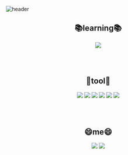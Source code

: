 <!--
**ray3238/ray3238** is a ✨ _special_ ✨ repository because its `README.md` (this file) appears on your GitHub profile.
Here are some ideas to get you started:
- 🔭 I’m currently working on
- 🌱 I’m currently learning ...
- 👯 I’m looking to collaborate on ...
- 🤔 I’m looking for help with ...
- 💬 Ask me about ...
- 📫 How to reach me: ...
- 😄 Pronouns: ...
- ⚡ Fun fact: ....
-->

![header](https://capsule-render.vercel.app/api?type=waving&color=gradient&height=300&section=header&text=ray3238🎧&fontSize=70&animation=twinkling)

  <p align="center">
<div align=center>

## 📚learning📚
  
  <p align='center'>
  <img src="https://img.shields.io/badge/Swift-F05138?style=flat-square&logo=Swift&logoColor=white"/>

<br><br>
## 🔨tool🔨
  <img src="https://img.shields.io/badge/Visual Studio Code-007ACC?style=flat-square&logo=Visual-Studio-Code&logoColor=white"/>
  <img src="https://img.shields.io/badge/Notion-000000?style=flat-square&logo=Notion&logoColor=white"/>
  <img src="https://img.shields.io/badge/GitHub-181717?style/badge&logo=GitHub&logoColor=white">
  <img src="https://img.shields.io/badge/GitKraken-179287?style=flat-square&logo=GitKraken&logoColor=white"/>
  <img src="https://img.shields.io/badge/Visual Stdio-5C2D91?style/badge&logo=Visual-Studio&logoColor=white">
  <img src="https://img.shields.io/badge/Xcode-147EFB?style/badge&logo=Xcode&logoColor=white">

  <br />

  
<br><br>
  
  
## 😄me😄
<a href="https://mail.google.com/mail/u/0/#inbox" target="_blank"><img src="https://img.shields.io/badge/jjmh209@gmail.com-EA4335?style/badge&logo=Gmail&logoColor=white"></a>
<a href="https://www.instagram.com/jjmh209/" target="_blank"><img src="https://img.shields.io/badge/Instagram-E4405F?style/badge&logo=Instagram&logoColor=white">
<div>
